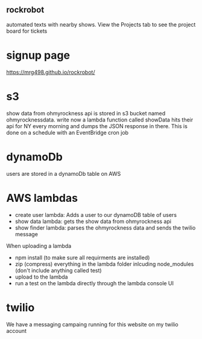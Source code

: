 ## rockrobot
automated texts with nearby shows. View the Projects tab to see the project board for tickets

# signup page
https://mrg498.github.io/rockrobot/

# s3
show data from ohmyrockness api is stored in s3 bucket named ohmyrocknessdata. write now a lambda function called showData hits their api for NY every morning and dumps the JSON response in there. This is done on a schedule with an EventBridge cron job

# dynamoDb
users are stored in a dynamoDb table on AWS

# AWS lambdas
- create user lambda: Adds a user to our dynamoDB table of users
- show data lambda: gets the show data from ohmyrockness api
- show finder lambda: parses the ohmyrockness data and sends the twilio message

When uploading a lambda
- npm install (to make sure all requirments are installed)
- zip (compress) everything in the lambda folder inlcuding node_modules (don't include anything called test)
- upload to the lambda
- run a test on the lambda directly through the lambda console UI

# twilio
We have a messaging campaing running for this website on my twilio account


